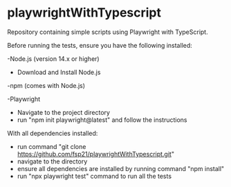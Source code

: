# playwrightWithTypescript
Repository containing simple scripts using Playwright with TypeScript.

Before running the tests, ensure you have the following installed:

-Node.js (version 14.x or higher)
 - Download and Install Node.js 

-npm (comes with Node.js)

-Playwright
 - Navigate to the project directory
 - run "npm init playwright@latest" and follow the instructions

With all dependencies installed:
 - run command "git clone https://github.com/fsp21/playwrightWithTypescript.git"
 - navigate to the directory
 - ensure all dependencies are installed by running command "npm install"
 - run "npx playwright test" command to run all the tests
